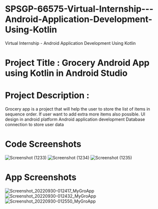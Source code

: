 # SPSGP-66575-Virtual-Internship---Android-Application-Development-Using-Kotlin
Virtual Internship - Android Application Development Using Kotlin

# Project Title : Grocery Android App using Kotlin in Android Studio

# Project Description : 
Grocery app is a project that will help the user to store the list of items in sequence order. If user want to add extra more items  also possible.
UI design in android platform
Android application development
Database connection to store user data

# Code Screenshots

![Screenshot (1233)](https://user-images.githubusercontent.com/108416234/193128923-1b2ea71c-f752-4499-9b2c-016384693cb8.png)
![Screenshot (1234)](https://user-images.githubusercontent.com/108416234/193128955-82c7c77d-a3c6-4e5f-88dc-8aa2a3fdeb84.png)
![Screenshot (1235)](https://user-images.githubusercontent.com/108416234/193128980-523da1fc-ae8b-4230-951f-436ebe29a2cb.png)

# App Screenshots

![Screenshot_20220930-012417_MyGroApp](https://user-images.githubusercontent.com/108416234/193131177-8f15d606-5a33-4fde-87f5-05cd759dfc56.jpg)
![Screenshot_20220930-012432_MyGroApp](https://user-images.githubusercontent.com/108416234/193131189-65487923-8425-4d9d-9755-0c1e88e303f0.jpg)
![Screenshot_20220930-012550_MyGroApp](https://user-images.githubusercontent.com/108416234/193131199-bfa8ab7c-4ad3-4da8-a4d8-289bc2842992.jpg)
